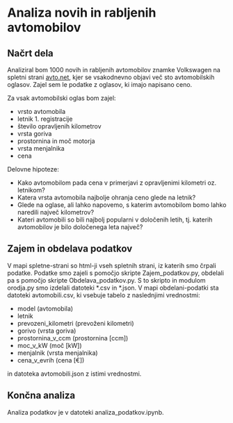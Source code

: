 # Analiza novih in rabljenih avtomobilov

## Načrt dela

Analiziral bom 1000 novih in rabljenih avtomobilov znamke Volkswagen na spletni 
strani [avto.net](https://www.avto.net/Ads/results.asp?znamka=Volkswagen), kjer se
vsakodnevno objavi več sto avtomobilskih oglasov. Zajel sem le podatke z oglasov,
ki imajo napisano ceno.

Za vsak avtomobilski oglas bom zajel:
* vrsto avtomobila
* letnik 1. registracije
* število opravljenih kilometrov
* vrsta goriva
* prostornina in moč motorja
* vrsta menjalnika
* cena

Delovne hipoteze:
* Kako avtomobilom pada cena v primerjavi z opravljenimi kilometri oz. letnikom?
* Katera vrsta avtomobila najbolje ohranja ceno glede na letnik?
* Glede na oglase, ali lahko napovemo, s katerim avtomobilom bomo lahko naredili
največ kilometrov?
* Kateri avtomobili so bili najbolj popularni v določenih letih, tj. katerih
avtomobilov je bilo določenega leta največ?

## Zajem in obdelava podatkov

V mapi spletne-strani so html-ji vseh spletnih strani, iz katerih smo črpali podatke. Podatke smo zajeli s pomočjo skripte Zajem_podatkov.py, obdelali pa s pomočjo skripte Obdelava_podatkov.py. S to skripto in modulom orodja.py smo izdelali datoteki *.csv in *.json. V mapi obdelani-podatki sta datoteki avtomobili.csv, ki vsebuje tabelo z naslednjimi vrednostmi:
* model (avtomobila)
* letnik
* prevozeni_kilometri (prevoženi kilometri)
* gorivo (vrsta goriva)
* prostornina_v_ccm (prostornina \[ccm\])
* moc_v_kW (moč \[kW\])
* menjalnik (vrsta menjalnika)
* cena_v_evrih (cena \[€\])

in datoteka avtomobili.json z istimi vrednostmi.

## Končna analiza
Analiza podatkov je v datoteki analiza_podatkov.ipynb.
